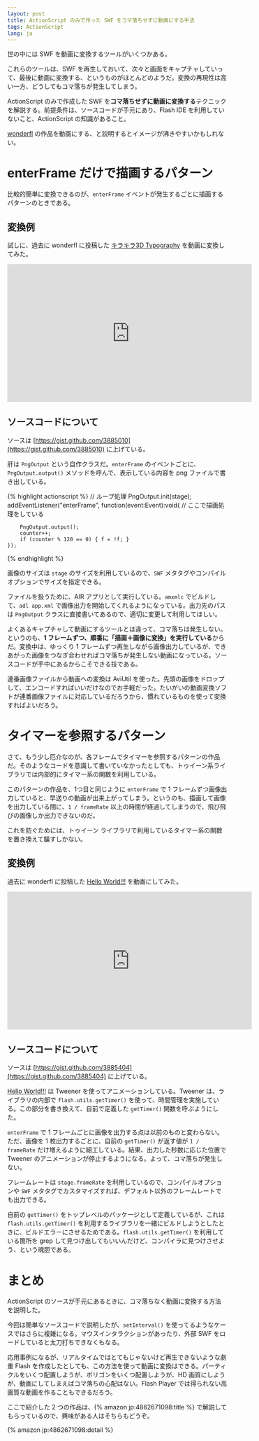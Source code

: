 ```yaml
---
layout: post
title: ActionScript のみで作った SWF をコマ落ちせずに動画にする手法
tags: ActionScript
lang: ja
---
```

世の中には SWF を動画に変換するツールがいくつかある。

これらのツールは、SWF を再生しておいて、次々と画面をキャプチャしていって、最後に動画に変換する、というものがほとんどのようだ。変換の再現性は高い一方、どうしてもコマ落ちが発生してしまう。

ActionScript のみで作成した SWF を**コマ落ちせずに動画に変換する**テクニックを解説する。前提条件は、ソースコードが手元にあり、Flash IDE を利用していないこと、ActionScript の知識があること。

[wonderfl](http://wonderfl.net/) の作品を動画にする、と説明するとイメージが沸きやすいかもしれない。


enterFrame だけで描画するパターン
=================================

比較的簡単に変換できるのが、`enterFrame` イベントが発生するごとに描画するパターンのときである。


変換例
------

試しに、過去に wonderfl に投稿した [キラキラ3D Typography](http://wonderfl.net/c/mnwo/) を動画に変換してみた。

<iframe width="560" height="315" src="http://www.youtube.com/embed/2tm9okNtkOg" frameborder="0" allowfullscreen></iframe>

ソースコードについて
--------------------

ソースは [https://gist.github.com/3885010](https://gist.github.com/3885010) に上げている。

肝は `PngOutput` という自作クラスだ。`enterFrame` のイベントごとに、`PngOutput.output()` メソッドを呼んで、表示している内容を png ファイルで書き出している。

{% highlight actionscript %}
    // ループ処理
    PngOutput.init(stage);
    addEventListener("enterFrame", function(event:Event):void{
        // ここで描画処理をしている

        PngOutput.output();
        counter++;
        if (counter % 120 == 0) { f = !f; }
    });
{% endhighlight %}

画像のサイズは `stage` のサイズを利用しているので、`SWF` メタタグやコンパイルオプションでサイズを指定できる。

ファイルを扱うために、AIR アプリとして実行している。`amxmlc` でビルドして、`adl app.xml` で画像出力を開始してくれるようになっている。出力先のパスは `PngOutput` クラスに直接書いてあるので、適切に変更して利用してほしい。

よくあるキャプチャして動画にするツールとは違って、コマ落ちは発生しない。というのも、**1 フレームずつ、順番に「描画＋画像に変換」を実行している**からだ。変換中は、ゆっくり 1 フレームずつ再生しながら画像出力しているが、できあがった画像をつなぎ合わせればコマ落ちが発生しない動画になっている。ソースコードが手中にあるからこそできる技である。

連番画像ファイルから動画への変換は AviUtil を使った。先頭の画像をドロップして、エンコードすればいいだけなのでお手軽だった。たいがいの動画変換ソフトが連番画像ファイルに対応しているだろうから、慣れているものを使って変換すればよいだろう。


タイマーを参照するパターン
==========================

さて、もう少し厄介なのが、各フレームでタイマーを参照するパターンの作品だ。そのようなコードを意識して書いていなかったとしても、トゥイーン系ライブラリでは内部的にタイマー系の関数を利用している。

このパターンの作品を、1つ目と同じように `enterFrame` で 1 フレームずつ画像出力していると、早送りの動画が出来上がってしまう。というのも、描画して画像を出力している間に、`1 / frameRate` 以上の時間が経過してしまうので、飛び飛びの画像しか出力できないのだ。

これを防ぐためには、トゥイーン ライブラリで利用しているタイマー系の関数を置き換えて騙すしかない。


変換例
------

過去に wonderfl に投稿した [Hello World!!!](http://wonderfl.net/c/nCFQ) を動画にしてみた。

<iframe width="560" height="315" src="http://www.youtube.com/embed/nI-u_XPbCTw" frameborder="0" allowfullscreen></iframe>


ソースコードについて
--------------------

ソースは [https://gist.github.com/3885404](https://gist.github.com/3885404) に上げている。

[Hello World!!!](http://wonderfl.net/c/nCFQ) は Tweener を使ってアニメーションしている。Tweener は、ライブラリの内部で `flash.utils.getTimer()` を使って、時間管理を実施している。この部分を書き換えて、自前で定義した `getTimer()` 関数を呼ぶようにした。

`enterFrame` で 1 フレームごとに画像を出力する点は以前のものと変わらない。ただ、画像を 1 枚出力するごとに、自前の `getTimer()` が返す値が `1 / frameRate` だけ増えるように細工している。結果、出力した秒数に応じた位置で Tweener のアニメーションが停止するようになる。よって、コマ落ちが発生しない。

フレームレートは `stage.frameRate` を利用しているので、コンパイルオプションや `SWF` メタタグでカスタマイズすれば、デフォルト以外のフレームレートでも出力できる。

自前の `getTimer()` をトップレベルのパッケージとして定義しているが、これは `flash.utils.getTimer()` を利用するライブラリを一緒にビルドしようとしたときに、ビルドエラーにさせるためである。`flash.utils.getTimer()` を利用している箇所を grep して見つけ出してもいいんだけど、コンパイラに見つけさせよう、という魂胆である。


まとめ
======

ActionScript のソースが手元にあるときに、コマ落ちなく動画に変換する方法を説明した。

今回は簡単なソースコードで説明したが、`setInterval()` を使ってるようなケースではさらに複雑になる。マウスインタラクションがあったり、外部 SWF をロードしていると太刀打ちできなくもなる。

応用事例になるが、リアルタイムではとてもじゃないけど再生できないような劇重 Flash を作成したとしても、この方法を使って動画に変換はできる。パーティクルをいくつ配置しようが、ポリゴンをいくつ配置しようが、HD 画質にしようが、動画にしてしまえばコマ落ちの心配はない。Flash Player では得られない高画質な動画を作ることもできるだろう。

ここで紹介した 2 つの作品は、{% amazon jp:4862671098:title %} で解説してもらっているので、興味がある人はそちらもどうぞ。

{% amazon jp:4862671098:detail %}
